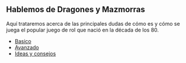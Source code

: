 ## Hablemos de Dragones y Mazmorras
Aquí trataremos acerca de las principales dudas de cómo es y cómo se juega el popular juego de rol que nació en la década de los 80.
* [Basico](bases.md)
* [Avanzado](avanzado.md)
* [Ideas y consejos](ideas_consejos.md)
